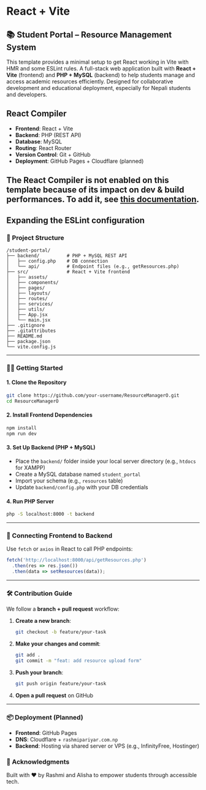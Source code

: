 # React + Vite
## 📚 Student Portal – Resource Management System

This template provides a minimal setup to get React working in Vite with HMR and some ESLint rules.
A full-stack web application built with **React + Vite** (frontend) and **PHP + MySQL** (backend) to help students manage and access academic resources efficiently. Designed for collaborative development and educational deployment, especially for Nepali students and developers.

## React Compiler
- **Frontend**: React + Vite
- **Backend**: PHP (REST API)
- **Database**: MySQL
- **Routing**: React Router
- **Version Control**: Git + GitHub
- **Deployment**: GitHub Pages + Cloudflare (planned)

The React Compiler is not enabled on this template because of its impact on dev & build performances. To add it, see [this documentation](https://react.dev/learn/react-compiler/installation).
---

## Expanding the ESLint configuration
### 📁 Project Structure

```
/student-portal/
├── backend/          # PHP + MySQL REST API
│   ├── config.php    # DB connection
│   └── api/          # Endpoint files (e.g., getResources.php)
├── src/              # React + Vite frontend
│   ├── assets/
│   ├── components/
│   ├── pages/
│   ├── layouts/
│   ├── routes/
│   ├── services/
│   ├── utils/
│   ├── App.jsx
│   └── main.jsx
├── .gitignore
├── .gitattributes
├── README.md
├── package.json
└── vite.config.js
```

---

### 🧑‍💻 Getting Started

#### 1. Clone the Repository
```bash
git clone https://github.com/your-username/ResourceManagerO.git
cd ResourceManagerO
```

#### 2. Install Frontend Dependencies
```bash
npm install
npm run dev
```

#### 3. Set Up Backend (PHP + MySQL)
- Place the `backend/` folder inside your local server directory (e.g., `htdocs` for XAMPP)
- Create a MySQL database named `student_portal`
- Import your schema (e.g., `resources` table)
- Update `backend/config.php` with your DB credentials

#### 4. Run PHP Server
```bash
php -S localhost:8000 -t backend
```

---

### 📡 Connecting Frontend to Backend

Use `fetch` or `axios` in React to call PHP endpoints:
```js
fetch('http://localhost:8000/api/getResources.php')
  .then(res => res.json())
  .then(data => setResources(data));
```

---

### 🛠️ Contribution Guide

We follow a **branch + pull request** workflow:

1. **Create a new branch**:
   ```bash
   git checkout -b feature/your-task
   ```

2. **Make your changes and commit**:
   ```bash
   git add .
   git commit -m "feat: add resource upload form"
   ```

3. **Push your branch**:
   ```bash
   git push origin feature/your-task
   ```

4. **Open a pull request** on GitHub

---

### 📦 Deployment (Planned)

- **Frontend**: GitHub Pages
- **DNS**: Cloudflare + `rashmipariyar.com.np`
- **Backend**: Hosting via shared server or VPS (e.g., InfinityFree, Hostinger)

### 🙌 Acknowledgments

Built with ❤️ by Rashmi and Alisha to empower students through accessible tech.

